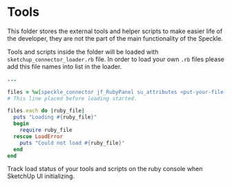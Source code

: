# Tools

This folder stores the external tools and helper scripts to make easier life of the developer,
they are not the part of the main functionality of the Speckle.

Tools and scripts inside the folder will be loaded with `sketchup_connector_loader.rb` file.
In order to load your own `.rb` files please add this file names into list in the loader.

````ruby
...
  
files = %w[speckle_connector jf_RubyPanel su_attributes <put-your-file-here>]
# This line placed before loading started. 

files.each do |ruby_file|
  puts "Loading #{ruby_file}"
  begin
    require ruby_file
  rescue LoadError
    puts "Could not load #{ruby_file}"
  end
end
````

Track load status of your tools and scripts on the ruby console when SketchUp UI initializing. 
